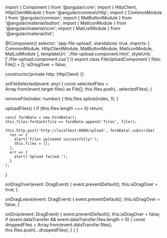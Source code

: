 import { Component } from '@angular/core';
import { HttpClient, HttpClientModule } from '@angular/common/http';
import { CommonModule } from '@angular/common';
import { MatButtonModule } from '@angular/material/button';
import { MatIconModule } from '@angular/material/icon';
import { MatListModule } from '@angular/material/list';

@Component({
  selector: 'app-file-upload',
  standalone: true,
  imports: [
    CommonModule,
    HttpClientModule,
    MatButtonModule,
    MatIconModule,
    MatListModule
  ],
  templateUrl: './file-upload.component.html',
  styleUrls: ['./file-upload.component.css']
})
export class FileUploadComponent {
  files: File[] = [];
  isDragOver = false;

  constructor(private http: HttpClient) {}

  onFileSelected(event: any) {
    const selectedFiles = Array.from(event.target.files) as File[];
    this.files.push(...selectedFiles);
  }

  removeFile(index: number) {
    this.files.splice(index, 1);
  }

  uploadFiles() {
    if (this.files.length === 0) return;

    const formData = new FormData();
    this.files.forEach(file => formData.append('files', file));

    this.http.post('http://localhost:8080/upload', formData).subscribe(
      res => {
        alert('Files uploaded successfully!');
        this.files = [];
      },
      err => {
        alert('Upload failed.');
      }
    );
  }

  onDragOver(event: DragEvent) {
    event.preventDefault();
    this.isDragOver = true;
  }

  onDragLeave(event: DragEvent) {
    event.preventDefault();
    this.isDragOver = false;
  }

  onDrop(event: DragEvent) {
    event.preventDefault();
    this.isDragOver = false;
    if (event.dataTransfer && event.dataTransfer.files.length > 0) {
      const droppedFiles = Array.from(event.dataTransfer.files);
      this.files.push(...droppedFiles);
    }
  }
}
